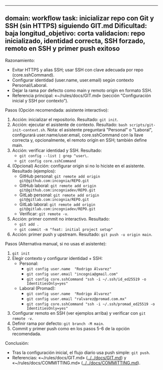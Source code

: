 <!-- markdownlint-disable MD041 -->
---
domain: workflow
task: inicializar repo con Git y SSH (sin HTTPS) siguiendo GIT.md
Dificultad: baja
longitud_objetivo: corta
validacion: repo inicializado, identidad correcta, SSH forzado, remoto en SSH y primer push exitoso
---

Razonamiento:
- Evitar HTTPS y alias SSH; usar SSH con clave adecuada por repo (core.sshCommand).
- Configurar identidad (user.name, user.email) según contexto Personal/Laboral.
- Dejar la rama por defecto como main y remoto origin en formato SSH.
- Referencia principal: «~/rules/docs/GIT.md» (sección “Configuración inicial y SSH por contexto”).

Pasos (Opción recomendada: asistente interactivo):
1) Acción: inicializar el repositorio.
   Resultado: `git init`.
2) Acción: ejecutar el asistente de contexto.
   Resultado: `bash scripts/git-init-context.sh`.
   Nota: el asistente preguntará "Personal" o "Laboral", configurará user.name/user.email, core.sshCommand con la llave correcta y, opcionalmente, el remoto origin en SSH; también define main.
3) Acción: verificar identidad y SSH.
   Resultado:
   - `git config --list | grep ^user\.`
   - `git config core.sshCommand`
4) (Opcional) Acción: configurar origin si no lo hiciste en el asistente.
   Resultado (ejemplos):
   - GitHub personal: `git remote add origin git@github.com:incognia/REPO.git`
   - GitHub laboral: `git remote add origin git@github.com:incogniadev/REPO.git`
   - GitLab personal: `git remote add origin git@gitlab.com:incognia/REPO.git`
   - GitLab laboral: `git remote add origin git@gitlab.com:incogniadev/REPO.git`
   - Verificar: `git remote -v`.
5) Acción: primer commit no interactivo.
   Resultado:
   - `git add .`
   - `git commit -m "feat: initial project setup"`
6) Acción: primer push y upstream.
   Resultado: `git push -u origin main`.

Pasos (Alternativa manual, si no usas el asistente):
1) `git init`
2) Elegir contexto y configurar identidad + SSH:
   - Personal:
     - `git config user.name  "Rodrigo Álvarez"`
     - `git config user.email "incognia@gmail.com"`
     - `git config core.sshCommand "ssh -i ~/.ssh/id_ed25519 -o IdentitiesOnly=yes"`
   - Laboral (Promad):
     - `git config user.name  "Rodrigo Álvarez"`
     - `git config user.email "ralvarez@promad.com.mx"`
     - `git config core.sshCommand "ssh -i ~/.ssh/promad_ed25519 -o IdentitiesOnly=yes"`
3) Configurar remoto en SSH (ver ejemplos arriba) y verificar con `git remote -v`.
4) Definir rama por defecto: `git branch -M main`.
5) Commit y primer push como en los pasos 5-6 de la opción recomendada.

Conclusión:
- Tras la configuración inicial, el flujo diario usa push simple: `git push`.
- Referencias: «~/rules/docs/GIT.md» ([../../docs/GIT.md](../../docs/GIT.md)) y «~/rules/docs/COMMITTING.md» ([../../docs/COMMITTING.md](../../docs/COMMITTING.md)).

